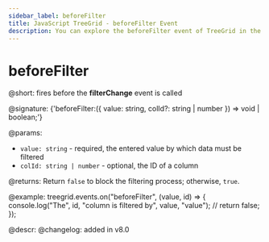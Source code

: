 ```yaml
---
sidebar_label: beforeFilter
title: JavaScript TreeGrid - beforeFilter Event 
description: You can explore the beforeFilter event of TreeGrid in the documentation of the DHTMLX JavaScript UI library. Browse developer guides and API reference, try out code examples and live demos, and download a free 30-day evaluation version of DHTMLX Suite.
---
```


# beforeFilter

@short: fires before the <b>filterChange</b> event is called

@signature: {'beforeFilter:({ value: string, colId?: string | number }) => void | boolean;'}

@params:
- `value: string` - required, the entered value by which data must be filtered
- `colId: string | number` - optional, the ID of a column

@returns:
Return `false` to block the filtering process; otherwise, `true`.

@example:
treegrid.events.on("beforeFilter", (value, id) => {
    console.log("The", id, "column is filtered by", value, "value");
    // return false;
});

@descr:
@changelog: added in v8.0
